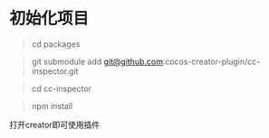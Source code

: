 # 初始化项目
> cd packages

> git submodule add git@github.com:cocos-creator-plugin/cc-inspector.git

> cd cc-inspector

> npm install

打开creator即可使用插件
